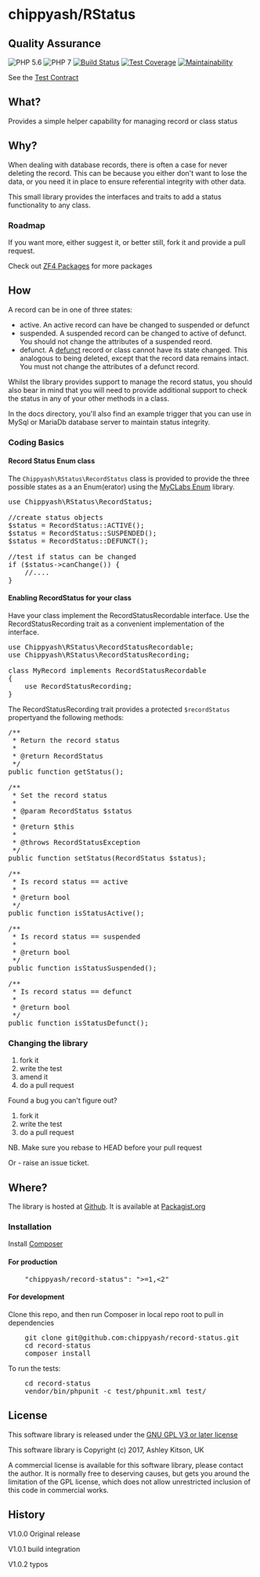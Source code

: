 # chippyash/RStatus

## Quality Assurance

![PHP 5.6](https://img.shields.io/badge/PHP-5.6-blue.svg)
![PHP 7](https://img.shields.io/badge/PHP-7-blue.svg)
[![Build Status](https://travis-ci.org/chippyash/record-status.svg)](https://travis-ci.org/chippyash/record-status)
[![Test Coverage](https://api.codeclimate.com/v1/badges/aa01ddd5d0f3ccd0e137/test_coverage)](https://codeclimate.com/github/chippyash/record-status/test_coverage)
[![Maintainability](https://api.codeclimate.com/v1/badges/aa01ddd5d0f3ccd0e137/maintainability)](https://codeclimate.com/github/chippyash/record-status/maintainability)

See the [Test Contract](https://github.com/chippyash/record-status/blob/master/docs/Test-Contract.md)

## What?

Provides a simple helper capability for managing record or class status

## Why?

When dealing with database records, there is often a case for never deleting the record.
This can be because you either don't want to lose the data, or you need it in place
to ensure referential integrity with other data.

This small library provides the interfaces and traits to add a status functionality
to any class.
   
### Roadmap
   
If you want more, either suggest it, or better still, fork it and provide a pull request.

Check out [ZF4 Packages](http://zf4.biz/packages?utm_source=github&utm_medium=web&utm_campaign=blinks&utm_content=record-status) for more packages

## How

A record can be in one of three states:

- active. An active record can have be changed to suspended or defunct 
- suspended. A suspended record can be changed to active of defunct.  You should not 
change the attributes of a suspended reord.
- defunct. A [defunct](https://www.google.co.uk/search?q=dictionary+defunct&oq=dictionary+defunct&aqs=chrome..69i57j0.6782j1j7&sourceid=chrome&ie=UTF-8)
record or class cannot have its state changed.  This analogous to being deleted, except that the record
data remains intact. You must not change the attributes of a defunct record.

Whilst the library provides support to manage the record status, you should also bear
in mind that you will need to provide additional support to check the status in any
of your other methods in a class.

In the docs directory, you'll also find an example trigger that you can use in MySql 
or MariaDb database server to maintain status integrity.

### Coding Basics

#### Record Status Enum class

The `Chippyash\RStatus\RecordStatus` class is provided to provide the three possible
states as a an Enum(erator) using the [MyCLabs Enum](https://github.com/myclabs/php-enum) 
library.

<pre>
use Chippyash\RStatus\RecordStatus;

//create status objects
$status = RecordStatus::ACTIVE();
$status = RecordStatus::SUSPENDED();
$status = RecordStatus::DEFUNCT();

//test if status can be changed
if ($status->canChange()) {
	//....
}
</pre>

#### Enabling RecordStatus for your class

Have your class implement the RecordStatusRecordable interface.  Use the 
RecordStatusRecording trait as a convenient implementation of the interface.

<pre>
use Chippyash\RStatus\RecordStatusRecordable;
use Chippyash\RStatus\RecordStatusRecording;

class MyRecord implements RecordStatusRecordable
{
	use RecordStatusRecording;
}
</pre>

The RecordStatusRecording trait provides a protected `$recordStatus` propertyand the
following methods:

<pre>
/**
 * Return the record status
 *
 * @return RecordStatus
 */
public function getStatus();

/**
 * Set the record status
 *
 * @param RecordStatus $status
 *
 * @return $this
 *
 * @throws RecordStatusException
 */
public function setStatus(RecordStatus $status);

/**
 * Is record status == active
 *
 * @return bool
 */
public function isStatusActive();

/**
 * Is record status == suspended
 *
 * @return bool
 */
public function isStatusSuspended();

/**
 * Is record status == defunct
 *
 * @return bool
 */
public function isStatusDefunct();
</pre>

### Changing the library

1.  fork it
2.  write the test
3.  amend it
4.  do a pull request

Found a bug you can't figure out?

1.  fork it
2.  write the test
3.  do a pull request

NB. Make sure you rebase to HEAD before your pull request

Or - raise an issue ticket.

## Where?

The library is hosted at [Github](https://github.com/chippyash/record-status). It is
available at [Packagist.org](https://packagist.org/packages/chippyash/record-status)

### Installation

Install [Composer](https://getcomposer.org/)

#### For production

<pre>
    "chippyash/record-status": ">=1,<2"
</pre>

#### For development

Clone this repo, and then run Composer in local repo root to pull in dependencies

<pre>
    git clone git@github.com:chippyash/record-status.git
    cd record-status
    composer install
</pre>

To run the tests:

<pre>
    cd record-status
    vendor/bin/phpunit -c test/phpunit.xml test/
</pre>

## License

This software library is released under the [GNU GPL V3 or later license](http://www.gnu.org/copyleft/gpl.html)

This software library is Copyright (c) 2017, Ashley Kitson, UK

A commercial license is available for this software library, please contact the author. 
It is normally free to deserving causes, but gets you around the limitation of the GPL
license, which does not allow unrestricted inclusion of this code in commercial works.

## History

V1.0.0 Original release

V1.0.1 build integration

V1.0.2 typos
